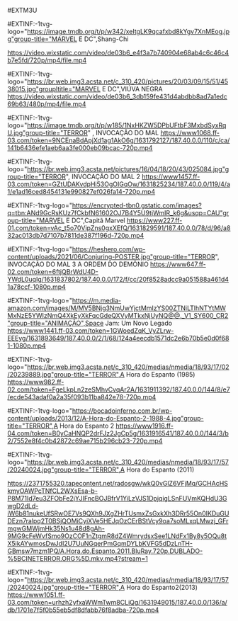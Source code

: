 #EXTM3U

#EXTINF:-1tvg-logo="https://image.tmdb.org/t/p/w342/xeItgLK9qcafxbd8kYgv7XnMEog.jpg"group-title="MARVEL E DC",Shang-Chi 
 
 https://video.wixstatic.com/video/de03b6_e4f3a7b740904e68ab4c6c46c4b7e5fd/720p/mp4/file.mp4




#EXTINF:-1tvg-logo="https://br.web.img3.acsta.net/c_310_420/pictures/20/03/09/15/51/4538015.jpg"groupltitle="MARVEL E DC",VIÚVA NEGRA
https://video.wixstatic.com/video/de03b6_3db159fe431d4abdbb8ad7a1edc69b63/480p/mp4/file.mp4







#EXTINF:-1tvg-logo="https://image.tmdb.org/t/p/w185/1NxHKZW5DPbUFtbF3MxbdSyxRqU.jpg"group-title="TERROR" , INVOCAÇÃO DO MAL
https://www1068.ff-03.com/token=9NCEnaBdApjXd1ag1AkO6g/1631792127/187.40.0.0/110/c/ca/141b6436efe1aeb6aa3fe000eb09bcac-720p.mp4



#EXTINF:-1tvg-logo="https://br.web.img3.acsta.net/pictures/16/04/18/20/43/025084.jpg"group-title="TERROR", INVOCAÇÃO DO MAL 2
https://www1457.ff-03.com/token=GZtUDAKvdpHi53OgOIGqOw/1631825234/187.40.0.0/119/4/a1/e1ad16ced8454131e990827ef026fa14-720p.mp4

#EXTINF:-1tvg-logo="https://encrypted-tbn0.gstatic.com/images?q=tbn:ANd9GcRsKUz7fCkbfN61602OJ7B4Y5U9tjWmIR_k6g&usqp=CAU"group-title="MARVEL E DC",Capitã Marvel
https://www227.ff-01.com/token=vAc_t5o70VipZns0gxXEfQ/1631829591/187.40.0.0/78/d/96/a832ac013db7d7107b7811de387f196d-720p.mp4


#EXTINF:-1tvg-logo="https://heshero.com/wp-content/uploads/2021/06/Conjuring-POSTER.jpg"group-title="TERROR", INVOCAÇÃO DO MAL 3 A ORDEM DO DEMÔNIO
https://www647.ff-02.com/token=6ftjQBrWdU4D-YWdL0uqIg/1631837802/187.40.0.0/172/f/cc/20f8528adcc9a051588a461d41a78ccf-1080p.mp4


#EXTINF:-1tvg-logo="https://m.media-amazon.com/images/M/MV5BNjg3NmUwYjctMmIzYS00ZTNiLTlhNTYtMWMxNzE5YWIzNmQ4XkEyXkFqcGdeQXVyMTkxNjUyNQ@@._V1_SY600_CR2"group-title="ANIMAÇÃO",Space Jam: Um Novo Legado
https://www1441.ff-03.com/token=1GWoedZqK_VyZLrw-EEEyg/1631893649/187.40.0.0/2/1/68/124a4eecdb1571dc2e6b70b5e0d0f681-1080p.mp4

#EXTINF:-1tvg-logo="https://br.web.img3.acsta.net/c_310_420/medias/nmedia/18/93/17/02/20239889.jpg"group-title="TERROR",A Hora do Espanto (1985)
https://www982.ff-02.com/token=FgeLkpLn2zeSMhvCvqAr2A/1631911392/187.40.0.0/144/8/e7/ecde543adaf0a2a35f093b11ba842e78-720p.mp4

#EXTINF:-1tvg-logo="https://bocadoinferno.com.br/wp-content/uploads/2013/12/A-Hora-do-Espanto-2-1988-4.jpg"group-title="TERROR",A Hora do Espanto 2
https://www1916.ff-04.com/token=B0yCaHNQP2drFJz2JgCp5g/1631916541/187.40.0.0/144/3/b2/7552e8f4c0b42872c69ae715b296cb23-720p.mp4

#EXTINF:-1tvg-logo="https://br.web.img3.acsta.net/c_310_420/medias/nmedia/18/93/17/57/20240024.jpg"group-title="TERROR",A Hora do Espanto (2011)

https://2371755320.tapecontent.net/radosgw/wkQ0vGlZ6VFjMq/GCHAcHSkmyOAWPcTNfCL2WXsEsa-b-P8M71Id7eu3ZFObFe2jYJIFncBOJBfrV1YiLzVJS1DpjqigLSnFUVmKQHdU3GwgD2dLd-iW6b81nukeUfSRwOE7Vs9QXh9JXgZHrTUsmxZsGxkXh3DRr55On0IKDuGUDEzn7ralpq2T0BSjQOMiCyiXVe5HEJqOzCErBStVcy9oa7soMLxqLMwzj_GFrmgwGMWjmHk35Ns1u48d8gAh-9MG9cFeWvfSmo9OzCOF1nZtgmR8dZ4WmrydsxSee1LNdFx1By8y5OQu8tX5ikAYwmosDwJdI2U7UuNGqerPmGqmDYLbKVFG5dDzLnTH-GBmsw7mzm1PQ/A.Hora.do.Espanto.2011.BluRay.720p.DUBLADO-%5BCINETERROR.ORG%5D.mkv.mp4?stream=1

#EXTINF:-1tvg-logo="https://br.web.img3.acsta.net/c_310_420/medias/nmedia/18/93/17/57/20240024.jpg"group-title="TERROR",A Hora do Espanto2(2013)
https://www1051.ff-03.com/token=urhzh2yfxaWWmTwm8CLiQg/1631949015/187.40.0.0/136/a/db/1701e7f5f0b55eb5df8dfabb76f8adba-720p.mp4


